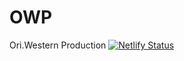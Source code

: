 # OWP
Ori.Western Production
[![Netlify Status](https://api.netlify.com/api/v1/badges/4904085f-71f8-4f82-ae22-2402c6ad3e4d/deploy-status)](https://app.netlify.com/sites/owp/deploys)
